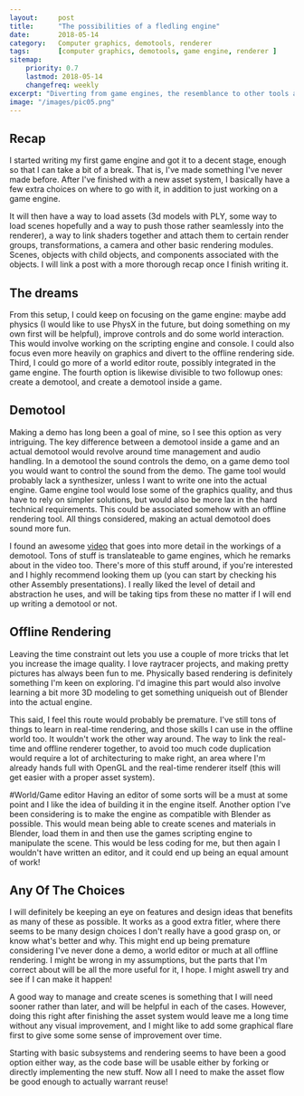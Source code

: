 ```yaml
---
layout:     post
title:      "The possibilities of a fledling engine"
date:       2018-05-14
category:   Computer graphics, demotools, renderer
tags:       [computer graphics, demotools, game engine, renderer ]
sitemap:
    priority: 0.7
    lastmod: 2018-05-14
    changefreq: weekly
excerpt: "Diverting from game engines, the resemblance to other tools and reusability"
image: "/images/pic05.png"
---
```


## Recap
I started writing my first game engine and got it to a decent stage, enough so that I can take a bit of a break. That is, I've made something I've never made before. After I've finished with a new asset system, I basically have a few extra choices on where to go with it, in addition to just working on a game engine. 

It will then have a way to load assets (3d models with PLY, some way to load scenes hopefully and a way to push those rather seamlessly into the renderer), a way to link shaders together and attach them to certain render groups, transformations, a camera and other basic rendering modules. Scenes, objects with child objects, and components associated with the objects. I will link a post with a more thorough recap once I finish writing it.

## The dreams
From this setup, I could keep on focusing on the game engine: maybe add physics (I would like to use PhysX in the future, but doing something on my own first will be helpful), improve controls and do some world interaction. This would involve working on the scripting engine and console. I could also focus even more heavily on graphics and divert to the offline rendering side. Third, I could go more of a world editor route, possibly integrated in the game engine. The fourth option is likewise divisible to two followup ones: create a demotool, and create a demotool inside a game.

## Demotool
Making a demo has long been a goal of mine, so I see this option as very intriguing. The key difference between a demotool inside a game and an actual demotool would revolve around time management and audio handling. In a demotool the sound controls the demo, on a game demo tool you would want to control the sound from the demo. The game tool would probably lack a synthesizer, unless I want to write one into the actual engine. Game engine tool would lose some of the graphics quality, and thus have to rely on simpler solutions, but would also be more lax in the hard technical requirements. This could be associated somehow with an offline rendering tool. All things considered, making an actual demotool does sound more fun.

I found an awesome [video][demotool_video] that goes into more detail in the workings of a demotool. Tons of stuff is translateable to game engines, which he remarks about in the video too. There's more of this stuff around, if you're interested and I highly recommend looking them up (you can start by checking his other Assembly presentations). I really liked the level of detail and abstraction he uses, and will be taking tips from these no matter if I will end up writing a demotool or not.

## Offline Rendering
Leaving the time constraint out lets you use a couple of more tricks that let you increase the image quality. I love raytracer projects, and making pretty pictures has always been fun to me. Physically based rendering is definitely something I'm keen on exploring. I'd imagine this part would also involve learning a bit more 3D modeling to get something uniqueish out of Blender into the actual engine.

This said, I feel this route would probably be premature. I've still tons of things to learn in real-time rendering, and those skills I can use in the offline world too. It wouldn't work the other way around. The way to link the real-time and offline renderer together, to avoid too much code duplication would require a lot of architecturing to make right, an area where I'm already hands full with OpenGL and the real-time renderer itself (this will get easier with a proper asset system).

#World/Game editor
Having an editor of some sorts will be a must at some point and I like the idea of building it in the engine itself. Another option I've been considering is to make the engine as compatible with Blender as possible. This would mean being able to create scenes and materials in Blender, load them in and then use the games scripting engine to manipulate the scene. This would be less coding for me, but then again I wouldn't have written an editor, and it could end up being an equal amount of work!

## Any Of The Choices
I will definitely be keeping an eye on features and design ideas that benefits as many of these as possible. It works as a good extra fitler, where there seems to be many design choices I don't really have a good grasp on, or know what's better and why. This might end up being premature considering I've never done a demo, a world editor or much at all offline rendering. I might be wrong in my assumptions, but the parts that I'm correct about will be all the more useful for it, I hope. I might aswell try and see if I can make it happen!

A good way to manage and create scenes is something that I will need sooner rather than later, and will be helpful in each of the cases. However, doing this right after finishing the asset system would leave me a long time without any visual improvement, and I might like to add some graphical flare first to give some some sense of improvement over time.

Starting with basic subsystems and rendering seems to have been a good option either way, as the code base will be usable either by forking or directly implementing the new stuff. Now all I need to make the asset flow be good enough to actually warrant reuse! 

[demotool_video]: https://www.youtube.com/watch?v=TbcZyAO6K7c    "Demotool video"

